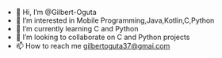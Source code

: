- 👋 Hi, I’m @Gilbert-Oguta
- 👀 I’m interested in Mobile Programming,Java,Kotlin,C,Python
- 🌱 I’m currently learning C and Python
- 💞️ I’m looking to collaborate on C and Python projects
- 📫 How to reach me gilbertoguta37@gmai.com

<!---
Gilbert-Oguta/Gilbert-Oguta is a ✨ special ✨ repository because its `README.md` (this file) appears on your GitHub profile.
You can click the Preview link to take a look at your changes.
--->
